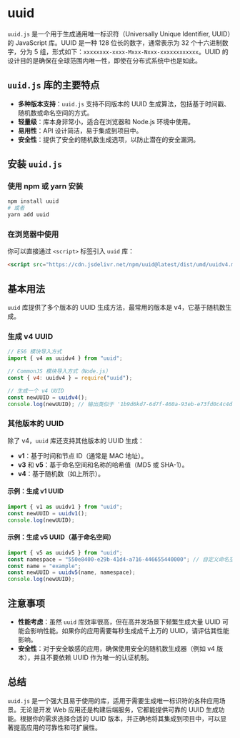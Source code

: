 # uuid

`uuid.js` 是一个用于生成通用唯一标识符（Universally Unique Identifier, UUID）的 JavaScript 库。UUID 是一种 128 位长的数字，通常表示为 32 个十六进制数字，分为 5 组，形式如下：`xxxxxxxx-xxxx-Mxxx-Nxxx-xxxxxxxxxxxx`。UUID 的设计目的是确保在全球范围内唯一性，即使在分布式系统中也是如此。

## `uuid.js` 库的主要特点

- **多种版本支持**：`uuid.js` 支持不同版本的 UUID 生成算法，包括基于时间戳、随机数或命名空间的方式。
- **轻量级**：库本身非常小，适合在浏览器和 Node.js 环境中使用。
- **易用性**：API 设计简洁，易于集成到项目中。
- **安全性**：提供了安全的随机数生成选项，以防止潜在的安全漏洞。

## 安装 `uuid.js`

### 使用 npm 或 yarn 安装

```bash
npm install uuid
# 或者
yarn add uuid
```

### 在浏览器中使用

你可以直接通过 `<script>` 标签引入 `uuid` 库：

```html
<script src="https://cdn.jsdelivr.net/npm/uuid@latest/dist/umd/uuidv4.min.js"></script>
```

## 基本用法

`uuid` 库提供了多个版本的 UUID 生成方法，最常用的版本是 v4，它基于随机数生成。

### 生成 v4 UUID

```javascript
// ES6 模块导入方式
import { v4 as uuidv4 } from "uuid";

// CommonJS 模块导入方式（Node.js）
const { v4: uuidv4 } = require("uuid");

// 生成一个 v4 UUID
const newUUID = uuidv4();
console.log(newUUID); // 输出类似于 '1b9d6kd7-6d7f-460a-93eb-e73fd0c4c4d6'
```

### 其他版本的 UUID

除了 v4，`uuid` 库还支持其他版本的 UUID 生成：

- **v1**：基于时间和节点 ID（通常是 MAC 地址）。
- **v3** 和 **v5**：基于命名空间和名称的哈希值（MD5 或 SHA-1）。
- **v4**：基于随机数（如上所示）。

#### 示例：生成 v1 UUID

```javascript
import { v1 as uuidv1 } from "uuid";
const newUUID = uuidv1();
console.log(newUUID);
```

#### 示例：生成 v5 UUID（基于命名空间）

```javascript
import { v5 as uuidv5 } from "uuid";
const namespace = "550e8400-e29b-41d4-a716-446655440000"; // 自定义命名空间
const name = "example";
const newUUID = uuidv5(name, namespace);
console.log(newUUID);
```

## 注意事项

- **性能考虑**：虽然 `uuid` 库效率很高，但在高并发场景下频繁生成大量 UUID 可能会影响性能。如果你的应用需要每秒生成成千上万的 UUID，请评估其性能影响。
- **安全性**：对于安全敏感的应用，确保使用安全的随机数生成器（例如 v4 版本），并且不要依赖 UUID 作为唯一的认证机制。

## 总结

`uuid.js` 是一个强大且易于使用的库，适用于需要生成唯一标识符的各种应用场景。无论是开发 Web 应用还是构建后端服务，它都能提供可靠的 UUID 生成功能。根据你的需求选择合适的 UUID 版本，并正确地将其集成到项目中，可以显著提高应用的可靠性和可扩展性。
